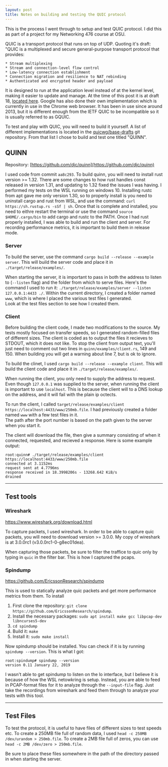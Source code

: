 ```yaml
---
layout: post
title: Notes on building and testing the QUIC protocol
---
```

This is the process I went through to setup and test QUIC protocol.
I did this as part of a project for my Networking 476 course at OSU.

QUIC is a transport protocol that runs on top of UDP.
Quoting it's draft:
"QUIC is a multiplexed and secure general-purpose transport protocol that provides:
	
	* Stream multiplexing
	* Stream and connection-level flow control
	* Low-latency connection establishment
	* Connection migration and resilience to NAT rebinding
	* Authenticated and encrypted header and payload

It is designed to run at the application level instead of at the kernel level, making it easier to update and manage.
At the time of this post it is at draft 18, [located here](https://datatracker.ietf.org/doc/draft-ietf-quic-transport/18/).
Google has also done their own implementation which is currently in use in the Chrome web browser.
It has been in use since around 2013, but it is different enough from the IETF QUIC to be incompatible so it is usually referred to as GQUIC.

To test and play with QUIC, you will need to build it yourself.
A list of different implementations is located in the [quicwg/base-drafts](https://github.com/quicwg/base-drafts/wiki/Implementations)
 git repository.
From that list I chose to build and test one titled "QUINN".

## QUINN

Repository: [https://github.com/djc/quinn](https://github.com/djc/quinn)

I used code from commit `aa8c293`.
To build quinn, you will need to install rust version >= 1.32.
There are some changes to how rust handles const released in version 1.31, and updating to 1.32 fixed the issues I was having.
I performed my tests on the WSL running on windows 10.
Installing rustc from apt gave me only version 1.30, so to properly install is you need to uninstall cargo and rust from WSL, and use the command: `curl https://sh.rustup.rs -sSf | sh`.
Once that is complete and installed, you need to eithre restart the terminal or use the command `source $HOME/.cargo/bin` to add cargo and rustc to the PATH.
Once I had rust properly installed, I was able to build and run the client and server.
For recording performance metrics, it is important to build them in release mode.

### Server

To build the server, use the command `cargo build --release --example server`.
This will build the server code and place it in `./target/release/examples/`.

When starting the server, it is important to pass in both the address to listen to (`--listen` flag) and the folder from which to serve files.
Here's the command I used to run it: `./target/release/examples/server --listen 127.0.0.1:4433 ./`.
Within the current directory, I created a folder named `www`, which is where I placed the various test files I generated.  
Look at the test files section to see how I created them.

### Client

Before building the client code, I made two modifications to the source.
My tests mostly focused on transfer speeds, so I generated random-filled files of different sizes.
The client is coded as to output the files it recieves to STDOUT, which it does not like.
To stop the client from output text, you'll just need to comment out two lines in `quinn/examples/client.rs`, 149 and 150.
When building you will get a warning about line 7, but is ok to ignore.

To build the clinet, I used `cargo build --release --example client`.
This will build the client code and place it in `./target/release/examples/`.

When running the client, you only need to supply the address to request.
Even though `127.0.0.1` was supplied to the server, when running the client is important to use `localhost`.
This is because the client will to a DNS lookup on the address, and it will fail with the plain ip octects.

To run the client, I called `target/release/examples/client https://localhost:4433/www/250mb.file`.
I had previously created a folder named `www` with a few test files in it.  
The path after the port number is based on the path given to the server when you start it.

The client will download the file, then give a summary consisting of when it connected, requested, and recieved a response.
Here is some example output:

```()
root:quinn# ./target/release/examples/client https://localhost:4433/www/250mb.file
connected at 3.1152ms
request sent at 4.7796ms
response received in 18.3998206s - 13268.642 KiB/s
drained
```

---

## Test tools

### Wireshark

https://www.wireshark.org/download.html

To capture packets, I used wireshark.  In order to be able to capture quic packets, you will need to download version >= 3.0.0.
My copy of wireshark is at 3.0.0rc1 (v3.0.0rc1-0-g8ec01dea).

When capturing those packets, be sure to filter the traffice to quic only by typing in `quic` in the filter bar.
This is how I captured the pcaps.

### Spindump

https://github.com/EricssonResearch/spindump

This is used to statically analyze quic packets and get more performance metrics from them.
To install

1. First clone the repository: `git clone https://github.com/EricssonResearch/spindump`.
2. Install the necessary packages: `sudo apt install make gcc libpcap-dev libncurses5-dev`
3. `cd spindump`
4. Build it: `make`
5. Install it: `sudo make install`

Now spindump should be installed.
You can check if it is by running `spindump --version`.
This is what I got:

```()
root:spindump# spindump --version
version 0.11 January 22, 2019
```

I wasn't able to get spindump to listen on the lo interface, but I believe it is because of how the WSL netowkring is setup.
Instead, you are able to feed in PCAP-format files for it to analyze through the `--input-file` flag.
Just take the recordings from wireshark and feed them through to analyze your tests with this tool.

---

## Test Files

To test the protocol, it is useful to have files of different sizes to test speeds etc.
To create a 250MB file full of random data, I used `head -c 250MB /dev/urandom > 250mb.file`.
To create a 2MB file full of zeros, you can use `head -c 2MB /dev/zero > 250mb.file`.

Be sure to place these files somewhere in the path of the directory passed in when starting the server.